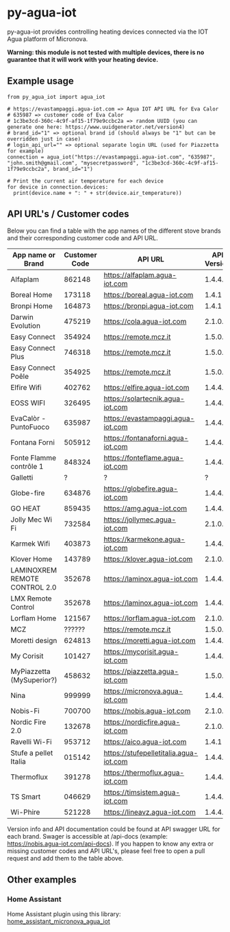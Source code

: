 # py-agua-iot

py-agua-iot provides controlling heating devices connected via the IOT Agua platform of Micronova.

**Warning: this module is not tested with multiple devices, there is no guarantee that it will work with your heating device.**

## Example usage

```
from py_agua_iot import agua_iot

# https://evastampaggi.agua-iot.com => Agua IOT API URL for Eva Calor
# 635987 => customer code of Eva Calor
# 1c3be3cd-360c-4c9f-af15-1f79e9ccbc2a => random UUID (you can generate one here: https://www.uuidgenerator.net/version4)
# brand_id="1" => optional brand id (should always be "1" but can be overridden just in case)
# login_api_url="" => optional separate login URL (used for Piazzetta for example)
connection = agua_iot("https://evastampaggi.agua-iot.com", "635987", "john.smith@gmail.com", "mysecretpassword", "1c3be3cd-360c-4c9f-af15-1f79e9ccbc2a", brand_id="1")

# Print the current air temperature for each device
for device in connection.devices:
  print(device.name + ": " + str(device.air_temperature))
```

## API URL's / Customer codes

Below you can find a table with the app names of the different stove brands and their corresponding customer code and API URL.

| App name or Brand             | Customer Code | API URL                                | API Version | Separate login URL (only needed if specified)           |
| ----------------------------- | ------------- | -------------------------------------- | ----------- | ------------------------------------------------------- |
| Alfaplam                      | 862148        | https://alfaplam.agua-iot.com          | 1.4.4.0     |                                                         |
| Boreal Home                   | 173118        | https://boreal.agua-iot.com            | 1.4.1       |                                                         |
| Bronpi Home                   | 164873        | https://bronpi.agua-iot.com            | 1.4.1       |                                                         |
| Darwin Evolution              | 475219        | https://cola.agua-iot.com              | 2.1.0.0     |                                                         |
| Easy Connect                  | 354924        | https://remote.mcz.it                  | 1.5.0.0     |                                                         |
| Easy Connect Plus             | 746318        | https://remote.mcz.it                  | 1.5.0.0     |                                                         |
| Easy Connect Poêle            | 354925        | https://remote.mcz.it                  | 1.5.0.0     |                                                         |
| Elfire Wifi                   | 402762        | https://elfire.agua-iot.com            | 1.4.4.0     |                                                         |
| EOSS WIFI                     | 326495        | https://solartecnik.agua-iot.com       | 1.4.4.0     |                                                         |
| EvaCalòr - PuntoFuoco         | 635987        | https://evastampaggi.agua-iot.com      | 1.4.4.0     |                                                         |
| Fontana Forni                 | 505912        | https://fontanaforni.agua-iot.com      | 1.4.4.0     |                                                         |
| Fonte Flamme contrôle 1       | 848324        | https://fonteflame.agua-iot.com        | 1.4.4.0     |                                                         |
| Galletti                      | ?             | ?                                      | ?           |                                                         |
| Globe-fire                    | 634876        | https://globefire.agua-iot.com         | 1.4.4.0     |                                                         |
| GO HEAT                       | 859435        | https://amg.agua-iot.com               | 1.4.4.0     |                                                         |
| Jolly Mec Wi Fi               | 732584        | https://jollymec.agua-iot.com          | 2.1.0.0     |                                                         |
| Karmek Wifi                   | 403873        | https://karmekone.agua-iot.com         | 1.4.4.0     |                                                         |
| Klover Home                   | 143789        | https://klover.agua-iot.com            | 2.1.0.0     |                                                         |
| LAMINOXREM REMOTE CONTROL 2.0 | 352678        | https://laminox.agua-iot.com           | 1.4.4.0     |                                                         |
| LMX Remote Control            | 352678        | https://laminox.agua-iot.com           | 1.4.4.0     |                                                         |
| Lorflam Home                  | 121567        | https://lorflam.agua-iot.com           | 2.1.0.0     |                                                         |
| MCZ                           | ??????        | https://remote.mcz.it                  | 1.5.0.0     |                                                         |
| Moretti design                | 624813        | https://moretti.agua-iot.com           | 1.4.4.0     |                                                         |
| My Corisit                    | 101427        | https://mycorisit.agua-iot.com         | 1.4.4.0     |                                                         |
| MyPiazzetta (MySuperior?)     | 458632        | https://piazzetta.agua-iot.com         | 1.5.0.0     | https://piazzetta-iot.app2cloud.it/api/bridge/endpoint/ |
| Nina                          | 999999        | https://micronova.agua-iot.com         | 1.4.4.0     |                                                         |
| Nobis-Fi                      | 700700        | https://nobis.agua-iot.com             | 2.1.0.0     |                                                         |
| Nordic Fire 2.0               | 132678        | https://nordicfire.agua-iot.com        | 2.1.0.0     |                                                         |
| Ravelli Wi-Fi                 | 953712        | https://aico.agua-iot.com              | 1.4.1       |                                                         |
| Stufe a pellet Italia         | 015142        | https://stufepelletitalia.agua-iot.com | 1.4.4.0     |                                                         |
| Thermoflux                    | 391278        | https://thermoflux.agua-iot.com        | 1.4.4.0     |                                                         |
| TS Smart                      | 046629        | https://timsistem.agua-iot.com         | 1.4.4.0     |                                                         |
| Wi-Phire                      | 521228        | https://lineavz.agua-iot.com           | 1.4.4.0     |                                                         |

Version info and API documentation could be found at API swagger URL for each brand. Swager is accessible at /api-docs (example: https://nobis.agua-iot.com/api-docs).
If you happen to know any extra or missing customer codes and API URL's, please feel free to open a pull request and add them to the table above.

## Other examples

### Home Assistant

Home Assistant plugin using this library: [home_assistant_micronova_agua_iot](https://github.com/vincentwolsink/home_assistant_micronova_agua_iot)
